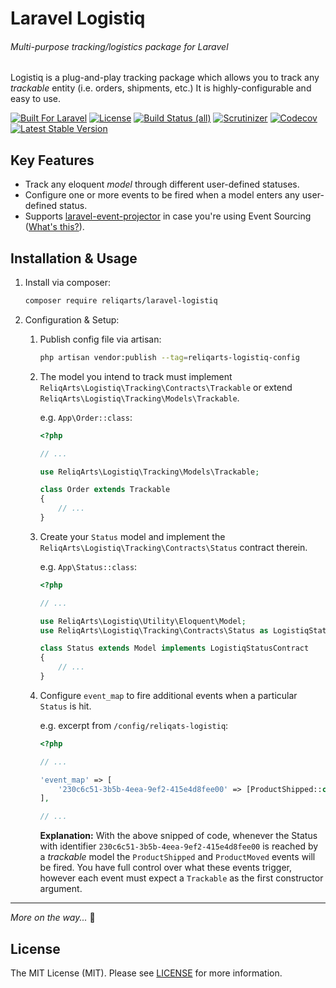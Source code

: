 # Laravel Logistiq
###### Multi-purpose tracking/logistics package for Laravel

Logistiq is a plug-and-play tracking package which allows you to track any *trackable* entity (i.e. orders, shipments, etc.)
It is highly-configurable and easy to use.

[![Built For Laravel](https://img.shields.io/badge/built%20for-laravel-red.svg?style=flat-square)](http://laravel.com)
[![License](https://poser.pugx.org/reliqarts/laravel-logistiq/license?format=flat-square)](https://packagist.org/packages/reliqarts/laravel-logistiq)
[![Build Status (all)](https://img.shields.io/travis/com/reliqarts/laravel-logistiq?style=flat-square)](https://travis-ci.com/reliqarts/laravel-logistiq)
[![Scrutinizer](https://img.shields.io/scrutinizer/g/reliqarts/laravel-logistiq.svg?style=flat-square)](https://scrutinizer-ci.com/g/reliqarts/laravel-logistiq/)
[![Codecov](https://img.shields.io/codecov/c/github/reliqarts/laravel-logistiq.svg?style=flat-square)](https://codecov.io/gh/reliqarts/laravel-logistiq)
[![Latest Stable Version](https://poser.pugx.org/reliqarts/laravel-logistiq/version?format=flat-square)](https://packagist.org/packages/reliqarts/laravel-logistiq)

## Key Features
- Track any eloquent *model* through different user-defined statuses.
- Configure one or more events to be fired when a model enters any user-defined status.
- Supports [laravel-event-projector](https://github.com/spatie/laravel-event-projector) in case you're using Event Sourcing ([What's this?](https://kickstarter.engineering/event-sourcing-made-simple-4a2625113224)).

## Installation & Usage

1. Install via composer:

    ```bash
    composer require reliqarts/laravel-logistiq
    ```

2. Configuration & Setup:
   1. Publish config file via artisan:
        ```bash
        php artisan vendor:publish --tag=reliqarts-logistiq-config
        ```
    2. The model you intend to track must implement `ReliqArts\Logistiq\Tracking\Contracts\Trackable` or extend `ReliqArts\Logistiq\Tracking\Models\Trackable`.
        
        e.g. `App\Order::class`:
        ```php
        <?php
 
        // ...
        
        use ReliqArts\Logistiq\Tracking\Models\Trackable;
        
        class Order extends Trackable
        {
            // ...
        }
        ```
    3. Create your `Status` model and implement the `ReliqArts\Logistiq\Tracking\Contracts\Status` contract therein.
        
        e.g. `App\Status::class`:
        ```php
        <?php
        
        // ...
        
        use ReliqArts\Logistiq\Utility\Eloquent\Model;
        use ReliqArts\Logistiq\Tracking\Contracts\Status as LogistiqStatusContract;
        
        class Status extends Model implements LogistiqStatusContract
        {   
            // ...
        }
        ```
    3. Configure `event_map` to fire additional events when a particular `Status` is hit. 
        
        e.g. excerpt from `/config/reliqats-logistiq`:
        ```php
        <?php
        
        // ...
    
        'event_map' => [
            '230c6c51-3b5b-4eea-9ef2-415e4d8fee00' => [ProductShipped::class, ProductMoved::class]
        ],
 
        // ...
        ```
        **Explanation:** With the above snipped of code, whenever the Status with identifier `230c6c51-3b5b-4eea-9ef2-415e4d8fee00` is reached by a *trackable* model the `ProductShipped` and `ProductMoved` events will be fired.
        You have full control over what these events trigger, however each event must expect a `Trackable` as the first constructor argument.


--- 

*More on the way...* :truck:

## License

The MIT License (MIT). Please see [LICENSE](LICENSE) for more information.
